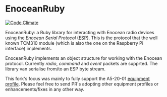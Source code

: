 # EnoceanRuby
[![Code Climate](https://codeclimate.com/github/eflukx/EnoceanRuby/badges/gpa.svg)](https://codeclimate.com/github/eflukx/EnoceanRuby)

EnoceanRuby: a Ruby library for interacting with Enocean radio devices using the _Enocean  Serial Protocol_ ([ESP](https://www.enocean.com/esp)). This is the protocol that the well known TCM310 module (which is also the one on the Raspberry Pi interface) implements.

EnoceanRuby implements an object structure for working with the Enocean protocol. Currently _radio_, _command_ and _event_ packets are supprted. The library van serialise from/to an ESP byte stream. 

This fork's focus was mainly to fully support the A5-20-01 [equipment profile](https://www.enocean.com/fileadmin/redaktion/enocean_alliance/pdf/EnOcean_Equipment_Profiles_EEP_V2.6.3_public.pdf). Please feel free to send PR's adopting other equipment profiles or enhancements/fixes in any other way.
